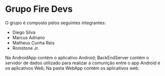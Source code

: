 # Grupo Fire Devs

O grupo é composto pelos seguintes integrantes:

  - Diego Silva
  - Marcus Adriano
  - Matheus Cunha Reis
  - Ronistone Jr.
  
  Na AndroidApp contém o aplicativo Android;
  BackEndServer contém o servidor de dados utilizado para realizar a comunição entre o app Android e os aplicativos Web;
  Na pasta WebApp contém os aplicativos web.
